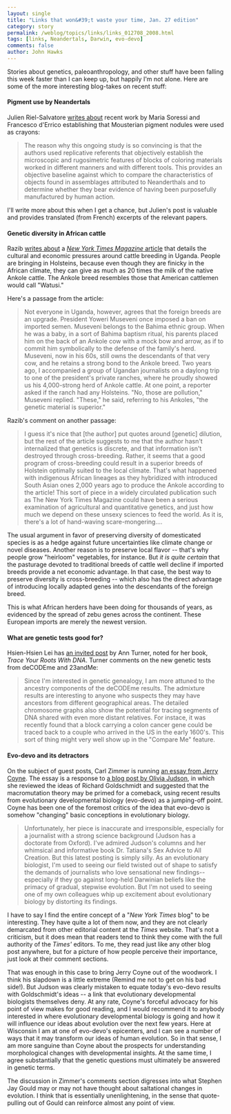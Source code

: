 ```yaml
---
layout: single 
title: "Links that won&#39;t waste your time, Jan. 27 edition" 
category: story
permalink: /weblog/topics/links/links_012708_2008.html
tags: [links, Neandertals, Darwin, evo-devo] 
comments: false 
author: John Hawks 
---
```



<p>
Stories about genetics, paleoanthropology, and other stuff have been falling this week faster than I can keep up, but happily I'm not alone. Here are some of the more interesting blog-takes on recent stuff: 
</p>

<h4>Pigment use by Neandertals</h4>

<p>
Julien Riel-Salvatore <a href="http://averyremoteperiodindeed.blogspot.com/2008/01/neanderthals-now-in-color.html">writes about</a> recent work by Maria Soressi and Francesco d'Errico establishing that Mousterian pigment nodules were used as crayons: 
</p>

<blockquote>The reason why this ongoing study is so convincing is that the authors used replicative referents that objectively establish the microscopic and rugosimetric features of blocks of coloring materials worked in different manners and with different tools. This provides an objective baseline against which to compare the characteristics of objects found in assemblages attributed to Neanderthals and to determine whether they bear evidence of having been purposefully manufactured by human action.</blockquote>

<p>
I'll write more about this when I get a chance, but Julien's post is valuable and provides translated (from French) excerpts of the relevant papers. 
</p>

<h4>Genetic diversity in African cattle</h4>

<p>
Razib <a href="http://www.gnxp.com/blog/2008/01/genetic-variation-cattle.php">writes about</a> a <a href="http://www.nytimes.com/2008/01/27/magazine/27cow-t.html"><i>New York Times Magazine</i> article</a> that details the cultural and economic pressures around cattle breeding in Uganda. People are bringing in Holsteins, because even though they are finicky in the African climate, they can give as much as 20 times the milk of the native Ankole cattle. The Ankole breed resembles those that American cattlemen would call "Watusi." 
</p>

<p>
Here's a passage from the article: 
</p>

<blockquote>Not everyone in Uganda, however, agrees that the foreign breeds are an upgrade. President Yoweri Museveni once imposed a ban on imported semen. Museveni belongs to the Bahima ethnic group. When he was a baby, in a sort of Bahima baptism ritual, his parents placed him on the back of an Ankole cow with a mock bow and arrow, as if to commit him symbolically to the defense of the family's herd. Museveni, now in his 60s, still owns the descendants of that very cow, and he retains a strong bond to the Ankole breed. Two years ago, I accompanied a group of Ugandan journalists on a daylong trip to one of the president's private ranches, where he proudly showed us his 4,000-strong herd of Ankole cattle. At one point, a reporter asked if the ranch had any Holsteins. "No, those are pollution," Museveni replied. "These," he said, referring to his Ankoles, "the genetic material is superior."</blockquote>

<p>
Razib's comment on another passage: 
</p>

<blockquote>I guess it's nice that [the author] put quotes around [genetic] dilution, but the rest of the article suggests to me that the author hasn't internalized that genetics is discrete, and that information isn't destroyed through cross-breeding. Rather, it seems that a good program of cross-breeding could result in a superior breeds of Holstein optimally suited to the local climate. That's what happened with indigenous African lineages as they hybridized with introduced South Asian ones 2,000 years ago to produce the Ankole according to the article! This sort of piece in a widely circulated publication such as The New York Times Magazine could have been a serious examination of agricultural and quantitative genetics, and just how much we depend on these unsexy sciences to feed the world. As it is, there's a lot of hand-waving scare-mongering....</blockquote>

<p>
The usual argument in favor of preserving diversity of domesticated species is as a hedge against future uncertainties like climate change or novel diseases. Another reason is to preserve local flavor -- that's why people grow "heirloom" vegetables, for instance. But <i>it is quite certain</i> that the pasturage devoted to traditional breeds of cattle well decline if imported breeds provide a net economic advantage. In that case, the best way to preserve diversity is cross-breeding -- which also has the direct advantage of introducing locally adapted genes into the descendants of the foreign breed. 
</p>

<p>
This is what African herders have been doing for thousands of years, as evidenced by the spread of zebu genes across the continent. These European imports are merely the newest version. 
</p>

<h4>What are genetic tests good for?</h4>

<p>
Hsien-Hsien Lei has <a href="http://www.eyeondna.com/2008/01/25/genetic-genealogist-ann-turners-opinion-on-decodeme-23andme-and-whole-genome-testing/">an invited post</a> by Ann Turner, noted for her book, <i>Trace Your Roots With DNA</i>. Turner comments on the new genetic tests from deCODEme and 23andMe:
</p>

<blockquote>Since I'm interested in genetic genealogy, I am more attuned to the ancestry components of the deCODEme results. The admixture results are interesting to anyone who suspects they may have ancestors from different geographical areas. The detailed chromosome graphs also show the potential for tracing segments of DNA shared with even more distant relatives. For instace, it was recently found that a block carrying a colon cancer gene could be traced back to a couple who arrived in the US in the early 1600's. This sort of thing might very well show up in the "Compare Me" feature.</blockquote>

<h4>Evo-devo and its detractors</h4>

<p>
On the subject of guest posts, Carl Zimmer is running <a href="http://scienceblogs.com/loom/2008/01/24/hopeless_monstersa_guest_post.php">an essay from Jerry Coyne</a>. The essay is a response to <a href="http://judson.blogs.nytimes.com/2008/01/22/the-monster-is-back-and-its-hopeful/">a blog post by Olivia Judson</a>, in which she reviewed the ideas of Richard Goldschmidt and suggested that the macromutation theory may be primed for a comeback, using recent results from evolutionary developmental biology (evo-devo) as a jumping-off point. Coyne has been one of the foremost critics of the idea that evo-devo is somehow "changing" basic conceptions in evolutionary biology. 
</p>

<blockquote>Unfortunately, her piece is inaccurate and irresponsible, especially for a journalist with a strong science background (Judson has a doctorate from Oxford). I've admired Judson's columns and her whimsical and informative book Dr. Tatiana's Sex Advice to All Creation. But this latest posting is simply silly. As an evolutionary biologist, I'm used to seeing our field twisted out of shape to satisfy the demands of journalists who love sensational new findings--especially if they go against long-held Darwinian beliefs like the primacy of gradual, stepwise evolution. But I'm not used to seeing one of my own colleagues whip up excitement about evolutionary biology by distorting its findings.</blockquote>

<p>
I have to say I find the entire concept of a "<i>New York Times</i> blog" to be interesting. They have quite a lot of them now, and they are not clearly demarcated from other editorial content at the <i>Times</i> website. That's not a criticism, but it does mean that readers tend to think they come with the full authority of the <i>Times'</i> editors. To me, they read just like any other blog post anywhere, but for a picture of how people perceive their importance, just look at their comment sections. 
</p>

<p>
That was enough in this case to bring Jerry Coyne out of the woodwork. I think his slapdown is a little extreme (Remind me not to get on his bad side!). But Judson was clearly mistaken to equate today's evo-devo results with Goldschmidt's ideas -- a link that evolutionary developmental biologists themselves deny. At any rate, Coyne's forceful advocacy for his point of view makes for good reading, and I would recommend it to anybody interested in where evolutionary developmental biology is going and how it will influence our ideas about evolution over the next few years. Here at Wisconsin I am at one of evo-devo's epicenters, and I can see a number of ways that it may transform our ideas of human evolution. So in that sense, I am more sanguine than Coyne about the prospects for understanding morphological changes with developmental insights. At the same time, I agree substantially that the genetic questions must ultimately be answered in genetic terms.
</p>

<p>
The discussion in Zimmer's comments section digresses into what Stephen Jay Gould may or may not have thought about saltational changes in evolution. I think that is essentially unenlightening, in the sense that quote-pulling out of Gould can reinforce almost any point of view. 
</p>


